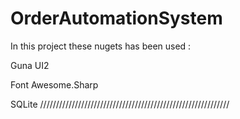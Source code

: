 # OrderAutomationSystem
In this project these nugets has been used :  

Guna UI2 

Font Awesome.Sharp

SQLite
////////////////////////////////////////////////////////////
